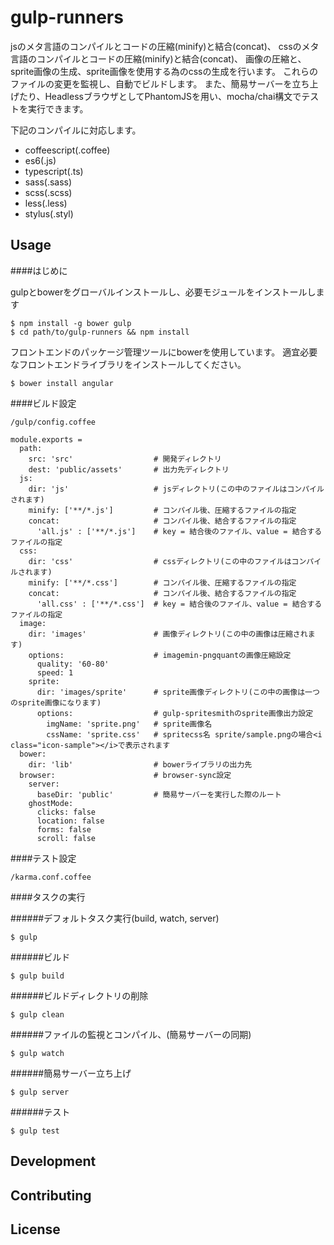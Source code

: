 # gulp-runners

jsのメタ言語のコンパイルとコードの圧縮(minify)と結合(concat)、
cssのメタ言語のコンパイルとコードの圧縮(minify)と結合(concat)、
画像の圧縮と、sprite画像の生成、sprite画像を使用する為のcssの生成を行います。
これらのファイルの変更を監視し、自動でビルドします。
また、簡易サーバーを立ち上げたり、HeadlessブラウザとしてPhantomJSを用い、mocha/chai構文でテストを実行できます。

下記のコンパイルに対応します。

- coffeescript(.coffee)
- es6(.js)
- typescript(.ts)
- sass(.sass)
- scss(.scss)
- less(.less)
- stylus(.styl)

## Usage

####はじめに

gulpとbowerをグローバルインストールし、必要モジュールをインストールします

    $ npm install -g bower gulp
    $ cd path/to/gulp-runners && npm install

フロントエンドのパッケージ管理ツールにbowerを使用しています。
適宜必要なフロントエンドライブラリをインストールしてください。

    $ bower install angular

####ビルド設定

    /gulp/config.coffee

    module.exports =
      path:
        src: 'src'                  # 開発ディレクトリ
        dest: 'public/assets'       # 出力先ディレクトリ
      js:
        dir: 'js'                   # jsディレクトリ(この中のファイルはコンパイルされます)
        minify: ['**/*.js']         # コンパイル後、圧縮するファイルの指定
        concat:                     # コンパイル後、結合するファイルの指定
          'all.js' : ['**/*.js']    # key = 結合後のファイル、value = 結合するファイルの指定
      css:
        dir: 'css'                  # cssディレクトリ(この中のファイルはコンパイルされます)
        minify: ['**/*.css']        # コンパイル後、圧縮するファイルの指定
        concat:                     # コンパイル後、結合するファイルの指定
          'all.css' : ['**/*.css']  # key = 結合後のファイル、value = 結合するファイルの指定
      image:
        dir: 'images'               # 画像ディレクトリ(この中の画像は圧縮されます)
        options:                    # imagemin-pngquantの画像圧縮設定
          quality: '60-80'
          speed: 1
        sprite:
          dir: 'images/sprite'      # sprite画像ディレクトリ(この中の画像は一つのsprite画像になります)
          options:                  # gulp-spritesmithのsprite画像出力設定
            imgName: 'sprite.png'   # sprite画像名
            cssName: 'sprite.css'   # spritecss名 sprite/sample.pngの場合<i class="icon-sample"></i>で表示されます
      bower:
        dir: 'lib'                  # bowerライブラリの出力先
      browser:                      # browser-sync設定
        server:
          baseDir: 'public'         # 簡易サーバーを実行した際のルート
        ghostMode:
          clicks: false
          location: false
          forms: false
          scroll: false

####テスト設定

    /karma.conf.coffee

####タスクの実行

######デフォルトタスク実行(build, watch, server)

    $ gulp

######ビルド

    $ gulp build

######ビルドディレクトリの削除

    $ gulp clean

######ファイルの監視とコンパイル、(簡易サーバーの同期)

    $ gulp watch

######簡易サーバー立ち上げ

    $ gulp server

######テスト

    $ gulp test

## Development

## Contributing

## License

